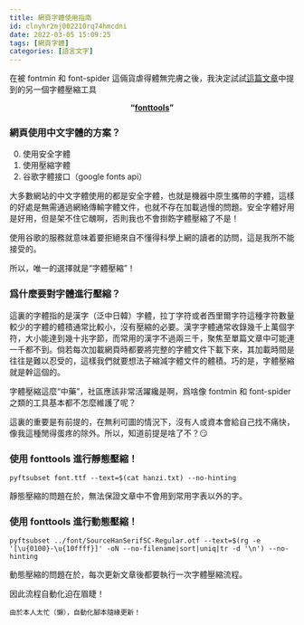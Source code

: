 ```yaml
---
title: 網頁字體使用指南
id: clnyhr2mj002210rq74hmcdni
date: 2022-03-05 15:09:25
tags: [網頁字體]
categories: [語言文字]
---
```


在被 fontmin 和 font-spider 這倆貨虐得體無完膚之後，我決定試試[這篇文章](https://hsingko.github.io/post/compress_webfont/)中提到的另一個字體壓縮工具

**<center>“[fonttools](https://github.com/fonttools/fonttools)”</center>**

<!-- more -->

### 網頁使用中文字體的方案？

0. 使用安全字體
1. 使用壓縮字體
2. 谷歌字體接口（google fonts api）

大多數網站的中文字體使用的都是安全字體，也就是機器中原生攜帶的字體，這樣的好處是無需通過網絡傳輸字體文件，也就不存在加載過慢的問題。安全字體好用是好用，但是架不住它醜啊，否則我也不會捯飭字體壓縮了不是！

使用谷歌的服務就意味着要拒絕來自不懂得科學上網的讀者的訪問，這是我所不能接受的。

所以，唯一的選擇就是“字體壓縮”！

### 爲什麼要對字體進行壓縮？

這裏的字體指的是漢字（泛中日韓）字體，拉丁字符或者西里爾字符這種字符數量較少的字體的體積通常比較小，沒有壓縮的必要。漢字字體通常收錄幾千上萬個字符，大小能達到幾十兆字節，而常用的漢字不過兩三千，聚焦至單篇文章中可能連一千都不到。倘若每次加載網頁時都要將完整的字體文件下載下來，其加載時間是往往是難以忍受的，這樣我們就要想法子縮減字體文件的體積。巧的是，字體壓縮就是幹這個的。

字體壓縮這麼“中藥”，社區應該非常活躍纔是啊，爲啥像 fontmin 和 font-spider 之類的工具基本都不怎麼維護了呢？

這裏的重要是有前提的，在無利可圖的情況下，沒有人或資本會給自己找不痛快，像我這種閒得蛋疼的除外。所以，知道前提是啥了不？😏

### 使用 fonttools 進行靜態壓縮！

```
pyftsubset font.ttf --text=$(cat hanzi.txt) --no-hinting
```

靜態壓縮的問題在於，無法保證文章中不會用到常用字表以外的字。

### 使用 fonttools 進行動態壓縮！

```
pyftsubset ../font/SourceHanSerifSC-Regular.otf --text=$(rg -e '[\u{0100}-\u{10ffff}]' -oN --no-filename|sort|uniq|tr -d '\n') --no-hinting
```

動態壓縮的問題在於，每次更新文章後都要執行一次字體壓縮流程。

因此流程自動化迫在眉睫！

```
由於本人太忙（懶），自動化腳本隨緣更新！
```
